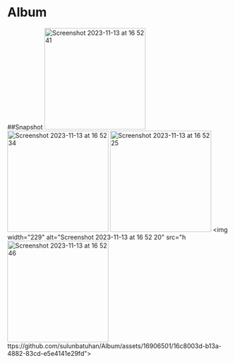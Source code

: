 # Album


##Snapshot
<img width="229" alt="Screenshot 2023-11-13 at 16 52 41" src="https://github.com/sulunbatuhan/Album/assets/16906501/ea55e245-45ec-403a-a01c-804929dfa2b3">
<img width="229" alt="Screenshot 2023-11-13 at 16 52 34" src="https://github.com/sulunbatuhan/Album/assets/16906501/52b0a988-2010-40ec-bb04-9c7999c59aab">
<img width="229" alt="Screenshot 2023-11-13 at 16 52 25" src="https://github.com/sulunbatuhan/Album/assets/16906501/00489a9e-c198-4aba-a540-996f66f0e146">
<img width="229" alt="Screenshot 2023-11-13 at 16 52 20" src="h
<img width="229" alt="Screenshot 2023-11-13 at 16 52 46" src="https://github.com/sulunbatuhan/Album/assets/16906501/d7340afb-2773-4813-9782-fc4e94f01553">
ttps://github.com/sulunbatuhan/Album/assets/16906501/16c8003d-b13a-4882-83cd-e5e4141e29fd">

